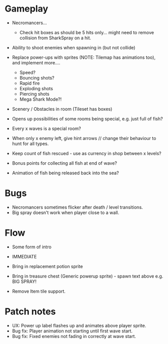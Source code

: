 # Gameplay

* Necromancers...
  * Check hit boxes as should be 5 hits only... might need to remove collision from SharkSpray on a hit.

* Ability to shoot enemies when spawning in (but not collide)
* Replace power-ups with sprites (NOTE: Tilemap has animations too), and implement more....
  * Speed?
  * Bouncing shots?
  * Rapid fire
  * Exploding shots
  * Piercing shots
  * Mega Shark Mode?!
* Scenery / Obstacles in room (Tileset has boxes)

* Opens up possibilities of some rooms being special, e.g. just full of fish?
* Every x waves is a special room?

* When only x enemy left, give hint arrows // change their behaviour to hunt for all types.
* Keep count of fish rescued - use as currency in shop between x levels?
* Bonus points for collecting all fish at end of wave?
* Animation of fish being released back into the sea?

# Bugs

* Necromancers sometimes flicker after death / level transitions.
* Big spray doesn't work when player close to a wall.

# Flow

* Some form of intro

* IMMEDIATE

* Bring in replacement potion sprite
* Bring in treasure chest (Generic powerup sprite) - spawn text above e.g. BIG SPRAY!
* Remove Item tile support.

# Patch notes

* UX: Power up label flashes up and animates above player sprite.
* Bug fix: Player animation not starting until first wave start.
* Bug fix: Fixed enemies not fading in correctly at wave start.


